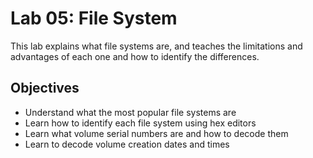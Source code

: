 # Lab 05: File System

This lab explains what file systems are, and teaches the limitations and advantages of each one and how to identify the differences. 

## Objectives
- Understand what the most popular file systems are
- Learn how to identify each file system using hex editors
- Learn what volume serial numbers are and how to decode them
- Learn to decode volume creation dates and times
